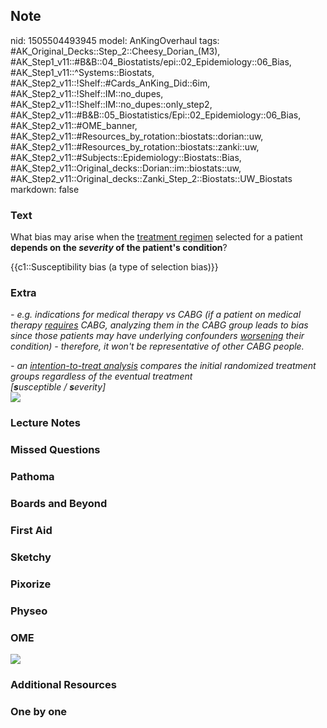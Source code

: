 ## Note
nid: 1505504493945
model: AnKingOverhaul
tags: #AK_Original_Decks::Step_2::Cheesy_Dorian_(M3), #AK_Step1_v11::#B&B::04_Biostatists/epi::02_Epidemiology::06_Bias, #AK_Step1_v11::^Systems::Biostats, #AK_Step2_v11::!Shelf::#Cards_AnKing_Did::6im, #AK_Step2_v11::!Shelf::IM::no_dupes, #AK_Step2_v11::!Shelf::IM::no_dupes::only_step2, #AK_Step2_v11::#B&B::05_Biostatistics/Epi::02_Epidemiology::06_Bias, #AK_Step2_v11::#OME_banner, #AK_Step2_v11::#Resources_by_rotation::biostats::dorian::uw, #AK_Step2_v11::#Resources_by_rotation::biostats::zanki::uw, #AK_Step2_v11::#Subjects::Epidemiology::Biostats::Bias, #AK_Step2_v11::Original_decks::Dorian::im::biostats::uw, #AK_Step2_v11::Original_decks::Zanki_Step_2::Biostats::UW_Biostats
markdown: false

### Text
What bias may arise when the <u>treatment regimen</u> selected for
a patient <b>depends on the <i>severity</i> of the patient's
condition</b>?
<div>
  {{c1::Susceptibility bias (a type of selection bias)}}
</div>

### Extra
<i>- e.g. indications for medical therapy vs CABG (if a patient on
medical therapy <u>requires</u> CABG, analyzing them in the CABG
group leads to bias since those patients may have underlying
confounders <u>worsening</u> their condition) - therefore, it won't
be representative of other CABG people.</i>
<div>
  <i>- an <u>intention-to-treat analysis</u> compares the initial
  randomized treatment groups regardless of the eventual
  treatment</i>
</div>
<div>
  <div>
    <i>[<b>s</b>usceptible / <b>s</b>everity]</i>
  </div>
  <div>
    <i><img src="paste-1915074377678849.jpg"></i>
  </div>
</div>

### Lecture Notes


### Missed Questions


### Pathoma


### Boards and Beyond


### First Aid


### Sketchy


### Pixorize


### Physeo


### OME
<div class="ome-widget">
  <a href="https://onlinemeded.org?ref=anki"><img src=
  "_OME_AnkiFlashcards_General_3.png"></a>
</div>

### Additional Resources


### One by one

